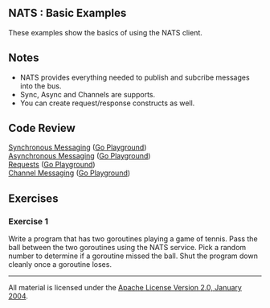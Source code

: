 ## NATS : Basic Examples

These examples show the basics of using the NATS client.

## Notes

* NATS provides everything needed to publish and subcribe messages into the bus.
* Sync, Async and Channels are supports.
* You can create request/response constructs as well.

## Code Review

[Synchronous Messaging](sync/main.go) ([Go Playground](http://play.golang.org/p/ZWTXLFuLRH))  
[Asynchronous Messaging](async/main.go) ([Go Playground](http://play.golang.org/p/EW34xIuS9P))  
[Requests](request/main.go) ([Go Playground](http://play.golang.org/p/CjqFQrxYel))  
[Channel Messaging](channels/main.go) ([Go Playground](http://play.golang.org/p/eZofyzr96R))

## Exercises

### Exercise 1

Write a program that has two goroutines playing a game of tennis. Pass the ball between the two goroutines using the NATS service. Pick a random number to determine if a goroutine missed the ball. Shut the program down cleanly once a goroutine loses.
___
All material is licensed under the [Apache License Version 2.0, January 2004](http://www.apache.org/licenses/LICENSE-2.0).
